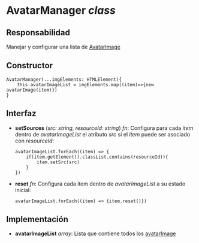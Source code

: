 # AvatarManager _class_

## Responsabilidad

Manejar y configurar una lista de [AvatarImage](./AvatarImage.md)

## Constructor

```
AvatarManager(...imgElements: HTMLElement){
    this.avatarImageList = imgElements.map((item)=>{new avatarImage(item)})
}
```

## Interfaz

-   **setSources** (_src: string, resourceId: string_) _fn_: Configura para cada _item_ dentro de _avatarImageList_ el atributo _src_ si el _item_ puede ser asociado con _resourceId_:

    ```
    avatarImageList.forEach((item) => {
        if(item.getElement().classList.contains(resourceId)){
            item.setSrc(src)
        }
    })
    ```

-   **reset** _fn_: Configura cada item dentro de _avatarImageList_ a su estado inicial:

    ```
    avatarImageList.forEach((item) => {item.reset()})
    ```

## Implementación

-   **avatarImageList** _array_: Lista que contiene todos los [avatarImage](./AvatarImage.md)
